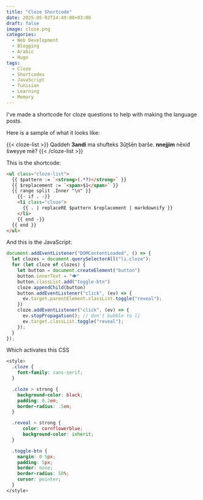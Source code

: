 ```yaml
---
title: "Cloze Shortcode"
date: 2025-05-02T14:49:08+03:00
draft: false
image: cloze.png
categories:
  - Web Development
  - Blogging
  - Arabic
  - Hugo
tags:
  - Cloze
  - Shortcodes
  - JavaScript
  - Tunisian
  - Learning
  - Memory
---
```


I've made a shortcode for cloze questions to help with making the language posts.

Here is a sample of what it looks like:

{{< cloze-list >}}
Qaddeh **3andi** ma shufteks
3ūʈšēn barše. **nnejjim** nēxiđ šweyye mē?
{{< /cloze-list >}}

This is the shortcode:

```html
<ul class="cloze-list">
  {{ $pattern := `<strong>(.*?)</strong>` }}
  {{ $replacement := `<span>$1</span>` }}
  {{ range split .Inner "\n" }}
    {{- if . -}}
    <li class="cloze">
      {{ . | replaceRE $pattern $replacement | markdownify }}
    </li>
    {{ end -}}
  {{ end }}
</ul>
```

And this is the JavaScript:

```javascript
document.addEventListener("DOMContentLoaded", () => {
  let clozes = document.querySelectorAll("li.cloze");
  for (let cloze of clozes) {
    let button = document.createElement("button")
    button.innerText = "👁️"
    button.classList.add("toggle-btn")
    cloze.appendChild(button)
    button.addEventListener("click", (ev) => {
      ev.target.parentElement.classList.toggle("reveal");
    })
    cloze.addEventListener("click", (ev) => {
      ev.stopPropagation(); // don't bubble to li
      ev.target.classList.toggle("reveal");
    });
  }
});
```

Which activates this CSS

```css
<style>
  .cloze {
    font-family: sans-serif;
  }

  .cloze > strong {
    background-color: black;
    padding: 0.2em;
    border-radius: .5em;
  }

  .reveal > strong {
      color: cornflowerblue;
      background-color: inherit;
  }

  .toggle-btn {
    margin: 0 5px;
    padding: 5px;
    border: none;
    border-radius: 50%;
    cursor: pointer;
  }
</style>
```
